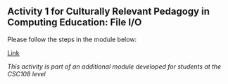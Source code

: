## Activity 1 for Culturally Relevant Pedagogy in Computing Education: File I/O
Please follow the steps in the module below:

[Link](<https://ecampusontario.pressbooks.pub/cscriticalpedagogies/chapter/culturally-relevant-pedagogy-in-computing-education-file-i-o/>)

_This activity is part of an additional module developed for students at the CSC108 level_
